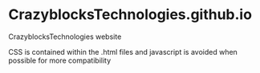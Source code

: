 # CrazyblocksTechnologies.github.io
CrazyblocksTechnologies website


CSS is contained within the .html files and javascript is avoided when possible for more compatibility
